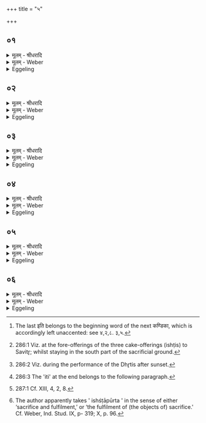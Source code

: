 +++
title = "५"

+++


## ०१
<details><summary>मूलम् - श्रीधरादि</summary>

अ᳘प वा᳘ एत᳘स्मात्॥  
श्री᳘ राष्ट्रं᳘ क्रामति᳘ योऽश्वमेधे᳘न य᳘जते यदा वै पु᳘रुषः श्रि᳘यं ग᳘छति वी᳘णास्मै वाद्यते ब्राह्मणौ᳘ वीणागाथि᳘नौ संवत्सरं᳘ गायतः श्रियै वा᳘ एत᳘द्रूपं यद्वी᳘णा श्रि᳘यमे᳘वास्मिंस्त᳘द्धत्तः॥
</details>

<details><summary>मूलम् - Weber</summary>

अ᳘प वा᳘ एत᳘स्मात्॥  
श्री᳘ राष्ट्रं᳘ क्रामतिॗ योऽश्वमेधे᳘न य᳘जते यदा वै पु᳘रुषः श्रि᳘यं ग᳘छति वी᳘णास्मै वाद्यते ब्राह्मणौ᳘ वीणागाथि᳘नौ संवत्सरं᳘ गायतः श्रियै वा᳘ एत᳘द्रूपं यद्वी᳘णा श्रि᳘यमेॗवास्मिंस्त᳘द्धत्तः॥
</details>

<details><summary>Eggeling</summary>

1. But, indeed, distinction, royal sway, departs from him who performs the horse-sacrifice; and when a man attains to distinction, the lute is played to him. Two Brāhmaṇical lute-players sing (and play) for a year; for that--to wit, the lute--is a form (attribute) of distinction: it is distinction they thus confer upon him.
</details>

## ०२
<details><summary>मूलम् - श्रीधरादि</summary>

त᳘दाहुः॥  
य᳘दुभौ᳘ ब्राह्मणौ गा᳘येताम᳘पास्मात्क्षत्रं᳘ क्रामेद्ब्र᳘ह्मणो वा᳘ एत᳘द्रूपं य᳘द्ब्राह्मणो न वै ब्र᳘ह्मणि क्षत्रं᳘ रमत इ᳘ति॥
</details>

<details><summary>मूलम् - Weber</summary>

त᳘दाहुः॥  
य᳘दुभौ᳘ ब्राह्मणौ गा᳘येताम᳘पास्मात्क्षत्रं᳘ क्रामेद्ब्र᳘ह्मणो वा᳘ एत᳘द्रूपं य᳘द्ब्राह्मणो न वै ब्र᳘ह्मणि क्षत्रं᳘ रमत इ᳘ति॥
</details>

<details><summary>Eggeling</summary>

2. Concerning this they say, ‘Were both to be Brāhmaṇas who sing, noble rank (or political power) would depart from him; for he--to wit, a Brāhmaṇa--is a form of the priestly office; and the nobility takes no delight in the priestly office (or priesthood).
</details>

## ०३
<details><summary>मूलम् - श्रीधरादि</summary>

य᳘दुभौ᳘ राज᳘न्यौ॥  
अ᳘पास्माद्ब्रह्मवर्चसं᳘ क्रामेत्क्षत्र᳘स्य वा᳘ एत᳘द्रूपं य᳘द्राज᳘न्यो न वै᳘ क्षत्रे᳘ ब्रह्मवर्चसं᳘ रमत इ᳘ति ब्राह्म᳘णोऽन्यो गा᳘यति राज᳘न्योऽन्यो ब्र᳘ह्म वै᳘ ब्राह्मणः᳘ क्षत्रं᳘ राजन्य᳘स्त᳘दस्य ब्र᳘ह्मणा च क्षत्रे᳘ण चोभय᳘तः श्रीः प᳘रिगृहीता भवति॥
</details>

<details><summary>मूलम् - Weber</summary>

य᳘दुभौ᳘ राजॗन्यौ॥  
अ᳘पास्माद्ब्रह्मवर्चसं᳘ क्रामेत्क्षत्र᳘स्य वा᳘ एत᳘द्रूपं य᳘द्राजॗन्यो न वै᳘ क्षत्रे᳘ ब्रह्मवर्चसं᳘ रमत इ᳘ति ब्राह्मॗणोऽन्यो गा᳘यति राजॗन्योऽन्यो ब्र᳘ह्म वै᳘ ब्राह्मणः᳘ क्षत्रं᳘ राजन्य᳘स्त᳘दस्य ब्र᳘ह्मणा च क्षत्रे᳘ण चोभय᳘तः श्रीः प᳘रिगृहीता भवति॥
</details>

<details><summary>Eggeling</summary>

3. ‘And were both to be Rājanyas (nobles), spiritual lustre would depart from him; for he--to wit, the Rājanya--is a form of noble rank, and spiritual lustre takes no delight in noble rank.' One of those who sing is a Brāhmaṇa, and the other a Rājanya; for the Brāhmaṇa means priestly office, and the Rājanya noble rank: thus his distinction (social position) comes to be guarded on either side by the priesthood and the nobility.
</details>

## ०४
<details><summary>मूलम् - श्रीधरादि</summary>

त᳘दाहुः॥  
य᳘दुभौ दि᳘वा गा᳘येताम् प्रभ्रं᳘शुकास्माछ्रीः᳘ स्याद्ब्र᳘ह्मणो वा᳘ एत᳘द्रूपं यद᳘हर्यदा वै रा᳘जा काम᳘यतेऽथ ब्राह्मणं᳘ जिनाति पा᳘पीयांस्तु᳘ भवति॥
</details>

<details><summary>मूलम् - Weber</summary>

त᳘दाहुः॥  
य᳘दुभौ दि᳘वा गा᳘येताम् प्रभ्रं᳘शुकास्माछ्रीः᳘ स्याद्ब्र᳘ह्मणो वा᳘ एत᳘द्रूपं यद᳘हर्यदा वै रा᳘जा काम᳘यतेऽथ ब्राह्मणं᳘ जिनाति पा᳘पीयांस्तु᳘ भवति॥
</details>

<details><summary>Eggeling</summary>

4. Concerning this they say, ‘Were both to sing by day, his distinction would be apt to fall away from him: for that--to wit, the day--is a form of the priestly dignity; and when the king chooses he may oppress (despoil) the Brāhmaṇa, but he will fare the worse (or, become the poorer) for it.
</details>

## ०५
<details><summary>मूलम् - श्रीधरादि</summary>

य᳘दुभौ न᳘क्तम्॥  
अ᳘पास्माद्ब्रह्मवर्चसं᳘ क्रामेत्क्षत्र᳘स्य वा᳘ एत᳘द्रूपं यद्रा᳘त्रिर्न वै᳘ क्षत्रे᳘ ब्रह्मवर्चसं᳘ रमत इ᳘ति दि᳘वा ब्राह्मणो गा᳘यति न᳘क्तं राजन्य᳘स्त᳘थो हास्य ब्र᳘ह्मणा च क्षत्रे᳘ण चोभय᳘तः श्रीः प᳘रिगृहीता भवती᳘ति॥
</details>

<details><summary>मूलम् - Weber</summary>

य᳘दुभौ न᳘क्तम्॥  
अ᳘पास्माद्ब्रह्मवर्चसं᳘ क्रामेत्क्षत्र᳘स्य वा᳘ एत᳘द्रूपं यद्रा᳘त्रिर्न वै᳘ क्षत्रे᳘ ब्रह्मवर्चसं᳘ रमत इ᳘ति दि᳘वा ब्राह्मणो गा᳘यति न᳘क्तं राजन्य᳘स्त᳘थो हास्य ब्र᳘ह्मणा च क्षत्रे᳘ण चोभय᳘तः श्रीः प᳘रिगृहीता भवती᳘ति [^wbr_1] ॥  

[^wbr_1]: The last इति belongs to the beginning word of the next कण्डिका, which is accordingly left unaccented: see ४,२,८. ३,५.
</details>

<details><summary>Eggeling</summary>

5. 'And if both (were to sing) at night, spiritual lustre would fall away from him; for that--to wit, the night--is a form of the nobility, and spiritual lustre takes no delight in the nobility.' The Brāhmaṇa sings by day [^egg_716], and the Rājanya at night [^egg_717]; and thus, indeed, his distinction comes to be guarded on either side by the priesthood and the nobility [^egg_718].

[^egg_716]: 286:1 Viz. at the fore-offerings of the three cake-offerings (ishṭis) to Savitr̥; whilst staying in the south part of the sacrificial ground.

[^egg_717]: 286:2 Viz. during the performance of the Dhr̥tis after sunset.

[^egg_718]: 286:3 The 'iti' at the end belongs to the following paragraph.
</details>

## ०६
<details><summary>मूलम् - श्रीधरादि</summary>

अयजते᳘त्यददादि᳘ति ब्राह्मणो᳘ गायतीष्टापूर्तं वै᳘ ब्राह्मण᳘स्येष्टापूर्ते᳘नै᳘वैनं स स᳘मर्धयती᳘त्ययुध्यते᳘त्यमुं᳘ संग्राम᳘मजयदि᳘ति राज᳘न्यो युद्धं वै᳘ राजन्य᳘स्य वीर्यं᳘ वी᳘र्येणै᳘वैनं स स᳘मर्धयति तिस्रोऽन्यो गा᳘था गा᳘यति तिस्रोऽन्यः षट् स᳘म्पद्यन्ते ष᳘डृत᳘वः संवत्सर᳘ ऋतु᳘ष्वेव᳘ संवत्सरे प्र᳘तितिष्ठति ता᳘भ्यां शतं᳘ ददाति शता᳘युर्वै पु᳘रुषः शते᳘न्द्रिय आ᳘युरे᳘वेन्द्रियं᳘ वीर्य᳘मात्म᳘न्धत्ते॥
</details>
<details><summary>मूलम् - Weber</summary>

अयजते᳘त्यददादि᳘ति ब्राह्मणो᳘ गायतीष्टापूर्तं वै᳘ ब्राह्मण᳘स्येष्टापूर्ते᳘नैॗवैनᳫं स स᳘मर्धयती᳘त्ययुध्यते᳘त्यमु᳘ᳫं᳘ संग्राम᳘मजयदि᳘ति राजॗन्यो युद्धं वै᳘ राजन्य᳘स्य वीर्यं᳘ वीॗर्येणैॗवैनᳫं स स᳘मर्धयति तिस्रोऽन्यो गा᳘था गा᳘यति तिस्रोऽन्यः षट् स᳘म्पद्यन्ते ष᳘डृत᳘वः संवत्सर᳘ ऋतु᳘ष्वेव᳘ संवत्सरे प्र᳘तितिष्ठति ता᳘भ्यां शतं᳘ ददाति शता᳘युर्वै पु᳘रुषः शते᳘न्द्रिय आ᳘युरेॗवेन्द्रियं᳘ वीर्य᳘मात्म᳘न्धत्ते॥
</details>
<details><summary>Eggeling</summary>

6. 'Such sacrifices he offered,--such gifts he gave!' such (are the topics about which) the

 Brāhmaṇa sings [^egg_719]; for to the Brāhmaṇa belongs the fulfilment of wishes [^egg_720]: it is with the fulfilment of wishes he (the Brāhmaṇa) thus endows him (the Sacrificer). 'Such war he waged,--such battle he won!' such (are the topics about which) the Rājanya sings; for the battle is the Rājanya's strength: it is with strength he thus endows him. Three stanzas the one sings, and three stanzas the other, they amount to six,--six seasons make up a year: he thus establishes (the Sacrificer) in the seasons, in the year. To both of them he presents a hundred; for man has a life of a hundred (years), and a hundred energies: it is vitality and energy, vital power, he confers upon him.

[^egg_719]: 287:1 Cf. XIII, 4, 2, 8.

[^egg_720]: The author apparently takes ' ishśṭāpūrta ' in the sense of either ‘sacrifice and fulfilment,’ or ‘the fulfilment of (the objects of) sacrifice.' Cf. Weber, Ind. Stud. IX, p- 319; X, p. 96.
</details>

